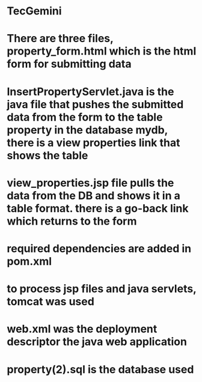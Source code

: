 # TecGemini
# There are three files, property_form.html which is the html form for submitting data
# InsertPropertyServlet.java is the java file that pushes the submitted data from the form to the table property in the database mydb, there is a view properties link that shows the table
# view_properties.jsp file pulls the data from the DB and shows it in a table format. there is a go-back link which returns to the form
# required dependencies are added in pom.xml
# to process jsp files and java servlets, tomcat was used
# web.xml was the deployment descriptor the java web application
# property(2).sql is the database used 
